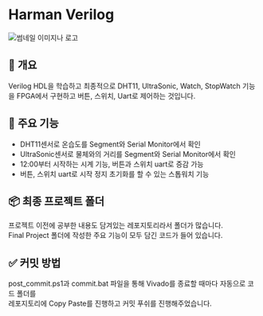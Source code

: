 # Harman Verilog

![썸네일 이미지나 로고](https://your-image-url.com)

## 📌 개요
Verilog HDL을 학습하고 최종적으로 DHT11, UltraSonic, Watch, StopWatch 기능을 FPGA에서 구현하고 버튼, 스위치, Uart로 제어하는 것입니다.

## 🚀 주요 기능
- DHT11센서로 온습도를 Segment와 Serial Monitor에서 확인
- UltraSonic센서로 물체와의 거리를 Segment와 Serial Monitor에서 확인
- 12:00부터 시작하는 시계 기능, 버튼과 스위치 uart로 증감 가능
- 버튼, 스위치 uart로 시작 정지 초기화를 할 수 있는 스톱워치 기능

## 📦 최종 프로젝트 폴더
프로젝트 이전에 공부한 내용도 담겨있는 레포지토리라서 폴더가 많습니다.  
Final Project 폴더에 작성한 주요 기능이 모두 담긴 코드가 들어 있습니다.

## ✅ 커밋 방법
post_commit.ps1과 commit.bat 파일을 통해 Vivado를 종료할 때마다 자동으로 코드 폴더를  
레포지토리에 Copy Paste를 진행하고 커밋 푸쉬를 진행해주었습니다.
